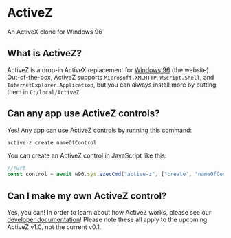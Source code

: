 # ActiveZ
An ActiveX clone for Windows 96

## What is ActiveZ?
ActiveZ is a drop-in ActiveX replacement for [Windows 96](https://windows96.net/) (the website). Out-of-the-box, ActiveZ supports `Microsoft.XMLHTTP`, `WScript.Shell`, and `InternetExplorer.Application`, but you can always install more by putting them in `C:/local/ActiveZ`.

## Can any app use ActiveZ controls?
Yes! Any app can use ActiveZ controls by running this command:
```
active-z create nameOfControl
```
You can create an ActiveZ control in JavaScript like this:
```js
//!wrt
const control = await w96.sys.execCmd("active-z", ["create", "nameOfControl"]);
```

## Can I make my own ActiveZ control?
Yes, you can! In order to learn about how ActiveZ works, please see our [developer documentation](/docs/index.md)! Please note these all apply to the upcoming ActiveZ v1.0, not the current v0.1.

